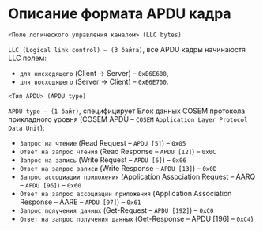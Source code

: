 # Описание формата APDU кадра

`<Поле логического управления каналом> (LLC bytes)`

`LLC (Logical link control) – (3 байта)`, все APDU кадры начинаюстя LLC полем:

- `для нисходящего` (Client → Server) – `0xE6E600`,
- `для восходящего` (Server → Client) – `0xE6E700`.

`<Тип APDU> (APDU type)`

`APDU type – (1 байт)`, специфицирует Блок данных COSEM протокола прикладного уровня (COSEM APDU – `COSEM` `Application Layer Protocol Data Unit`):

- `Запрос на чтение` (Read Request – `APDU [5]`) – `0x05`
- `Ответ на запрос чтения` (Read Response – `APDU [12]`) – `0x0C`
- `Запрос на запись` (Write Request – `APDU [6]`) – `0x06`
- `Ответ на запрос записи` (Write Response – `APDU [13]`) – `0x0D`
- `Запрос ассоциации приложения` (Application Association Request – AARQ – `APDU [96]`) – `0x60`
- `Ответ на запрос ассоциации приложения` (Application Association Response – AARE – `APDU [97]`) – `0x61`
- `Запрос получения данных` (Get-Request – `APDU [192]`) – `0xC0`
- `Ответ на запрос получения данных` (Get-Response – APDU [196] – `0xC4`)


